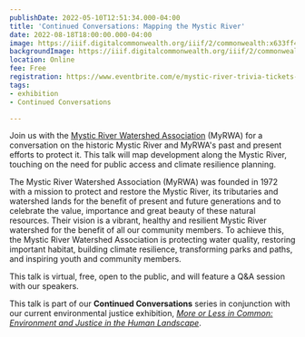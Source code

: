 ```yaml
---
publishDate: 2022-05-10T12:51:34.000-04:00
title: 'Continued Conversations: Mapping the Mystic River'
date: 2022-08-18T18:00:00.000-04:00
image: https://iiif.digitalcommonwealth.org/iiif/2/commonwealth:x633ff47w/full/full/0/default.jpg
backgroundImage: https://iiif.digitalcommonwealth.org/iiif/2/commonwealth:x633ff47w/full/full/0/default.jpg
location: Online
fee: Free
registration: https://www.eventbrite.com/e/mystic-river-trivia-tickets-337353843427
tags:
- exhibition
- Continued Conversations

---
```

Join us with the [Mystic River Watershed Association](https://mysticriver.org/) (MyRWA) for a conversation on the historic Mystic River and MyRWA's past and present efforts to protect it. This talk will map development along the Mystic River, touching on the need for public access and climate resilience planning.

The Mystic River Watershed Association (MyRWA) was founded in 1972 with a mission to protect and restore the Mystic River, its tributaries and watershed lands for the benefit of present and future generations and to celebrate the value, importance and great beauty of these natural resources. Their vision is a vibrant, healthy and resilient Mystic River watershed for the benefit of all our community members. To achieve this, the Mystic River Watershed Association is protecting water quality, restoring important habitat, building climate resilience, transforming parks and paths, and inspiring youth and community members.

This talk is virtual, free, open to the public, and will feature a Q&A session with our speakers.

This talk is part of our **Continued Conversations** series in conjunction with our current environmental justice exhibition, [_More or Less in Common: Environment and Justice in the Human Landscape_](https://www.leventhalmap.org/digital-exhibitions/more-or-less-in-common/).